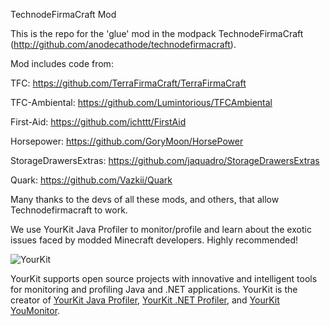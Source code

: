 TechnodeFirmaCraft Mod

This is the repo for the 'glue' mod in the modpack TechnodeFirmaCraft (http://github.com/anodecathode/technodefirmacraft). 

Mod includes code from:

TFC: https://github.com/TerraFirmaCraft/TerraFirmaCraft

TFC-Ambiental: https://github.com/Lumintorious/TFCAmbiental

First-Aid: https://github.com/ichttt/FirstAid

Horsepower: https://github.com/GoryMoon/HorsePower

StorageDrawersExtras: https://github.com/jaquadro/StorageDrawersExtras

Quark: https://github.com/Vazkii/Quark


Many thanks to the devs of all these mods, and others, that allow Technodefirmacraft to work.

We use YourKit Java Profiler to monitor/profile and learn about the exotic issues faced by modded Minecraft developers. Highly recommended!

![YourKit](https://www.yourkit.com/images/yklogo.png)

YourKit supports open source projects with innovative and intelligent tools
for monitoring and profiling Java and .NET applications.
YourKit is the creator of <a href="https://www.yourkit.com/java/profiler/">YourKit Java Profiler</a>,
<a href="https://www.yourkit.com/.net/profiler/">YourKit .NET Profiler</a>,
and <a href="https://www.yourkit.com/youmonitor/">YourKit YouMonitor</a>.
